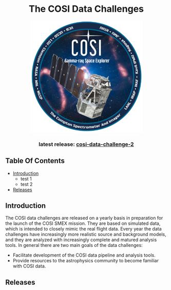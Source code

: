 <div align="center">
  
# The COSI Data Challenges

<p align="center">
<img width="350"  src="logo.png">
</p>

### latest release: [cosi-data-challenge-2](cosi-data-challenge-2)

<div align="left">

## Table Of Contents

- [Introduction](#introduction)
    - test 1
    - test 2
- [Releases](#releases)

## Introduction
The COSI data challenges are released on a yearly basis in preparation for the launch of the COSI SMEX mission. They are based on simulated data, which is intended to closely mimic the real flight data. Every year the data challenges have increasingly more realistic source and background models, and they are analyzed with increasingly complete and matured analysis tools. In general there are two main goals of the data challenges:

- Facilitate development of the COSI data pipeline and analysis tools.
- Provide resources to the astrophysics community to become familiar with COSI data. 
## Releases

